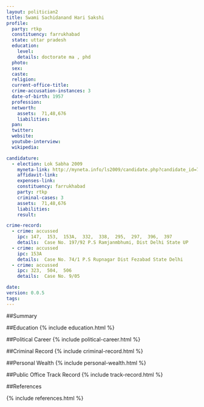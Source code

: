 ```yaml
---
layout: politician2
title: Swami Sachidanand Hari Sakshi
profile: 
  party: rtkp
  constituency: farrukhabad
  state: uttar pradesh
  education: 
    level: 
    details: doctorate ma , phd
  photo: 
  sex: 
  caste: 
  religion: 
  current-office-title: 
  crime-accusation-instances: 3
  date-of-birth: 1957
  profession: 
  networth: 
    assets:  71,48,676
    liabilities: 
  pan: 
  twitter: 
  website: 
  youtube-interview: 
  wikipedia: 

candidature: 
  - election: Lok Sabha 2009
    myneta-link: http://myneta.info/ls2009/candidate.php?candidate_id=7250
    affidavit-link: 
    expenses-link: 
    constituency: farrukhabad 
    party: rtkp
    criminal-cases: 3
    assets:  71,48,676
    liabilities: 
    result:  

crime-record: 
  - crime: accussed
    ipc: 147,  153,  153A,  332,  338,  295,  297,  396,  397
    details:  Case No. 197/92 P.S Ramjanmbhumi, Dist Delhi State UP   
  - crime: accussed
    ipc: 153A
    details:  Case No. 74/1 P.S Rupnagar Dist Fezabad State Delhi   
  - crime: accussed
    ipc: 323,  504,  506
    details:  Case No. 9/05  

date: 
version: 0.0.5
tags: 
---
```

##Summary


##Education
{% include education.html %}


##Political Career
{% include political-career.html %}


##Criminal Record
{% include criminal-record.html %}


##Personal Wealth
{% include personal-wealth.html %}


##Public Office Track Record
{% include track-record.html %}


##References


{% include references.html %}
